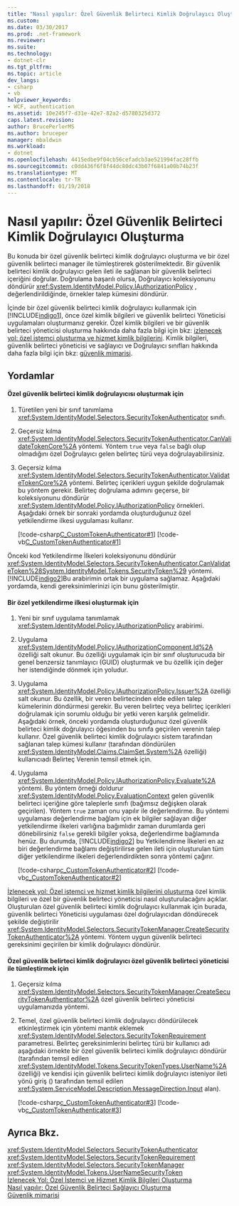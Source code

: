 ```yaml
---
title: "Nasıl yapılır: Özel Güvenlik Belirteci Kimlik Doğrulayıcı Oluşturma"
ms.custom: 
ms.date: 03/30/2017
ms.prod: .net-framework
ms.reviewer: 
ms.suite: 
ms.technology:
- dotnet-clr
ms.tgt_pltfrm: 
ms.topic: article
dev_langs:
- csharp
- vb
helpviewer_keywords:
- WCF, authentication
ms.assetid: 10e245f7-d31e-42e7-82a2-d5780325d372
caps.latest.revision: 
author: BrucePerlerMS
ms.author: bruceper
manager: mbaldwin
ms.workload:
- dotnet
ms.openlocfilehash: 4415edbe9f04cb56cefadcb3ae521994fac28ffb
ms.sourcegitcommit: c0dd436f6f8f44dc80dc43b07f6841a00b74b23f
ms.translationtype: MT
ms.contentlocale: tr-TR
ms.lasthandoff: 01/19/2018
---
```

# <a name="how-to-create-a-custom-security-token-authenticator"></a>Nasıl yapılır: Özel Güvenlik Belirteci Kimlik Doğrulayıcı Oluşturma
Bu konuda bir özel güvenlik belirteci kimlik doğrulayıcı oluşturma ve bir özel güvenlik belirteci manager ile tümleştirerek gösterilmektedir. Bir güvenlik belirteci kimlik doğrulayıcı gelen ileti ile sağlanan bir güvenlik belirteci içeriğini doğrular. Doğrulama başarılı olursa, Doğrulayıcı koleksiyonunu döndürür <xref:System.IdentityModel.Policy.IAuthorizationPolicy> , değerlendirildiğinde, örnekler talep kümesini döndürür.  
  
 İçinde bir özel güvenlik belirteci kimlik doğrulayıcı kullanmak için [!INCLUDE[indigo1](../../../../includes/indigo1-md.md)], önce özel kimlik bilgileri ve güvenlik belirteci Yöneticisi uygulamaları oluşturmanız gerekir. Özel kimlik bilgileri ve bir güvenlik belirteci yöneticisi oluşturma hakkında daha fazla bilgi için bkz: [izlenecek yol: özel istemci oluşturma ve hizmet kimlik bilgilerini](../../../../docs/framework/wcf/extending/walkthrough-creating-custom-client-and-service-credentials.md). Kimlik bilgileri, güvenlik belirteci yöneticisi ve sağlayıcı ve Doğrulayıcı sınıfları hakkında daha fazla bilgi için bkz: [güvenlik mimarisi](http://msdn.microsoft.com/library/16593476-d36a-408d-808c-ae6fd483e28f).  
  
## <a name="procedures"></a>Yordamlar  
  
#### <a name="to-create-a-custom-security-token-authenticator"></a>Özel güvenlik belirteci kimlik doğrulayıcısı oluşturmak için  
  
1.  Türetilen yeni bir sınıf tanımlama <xref:System.IdentityModel.Selectors.SecurityTokenAuthenticator> sınıfı.  
  
2.  Geçersiz kılma <xref:System.IdentityModel.Selectors.SecurityTokenAuthenticator.CanValidateTokenCore%2A> yöntemi. Yöntem `true` veya `false` bağlı olup olmadığını özel Doğrulayıcı gelen belirteç türü veya doğrulayabilirsiniz.  
  
3.  Geçersiz kılma <xref:System.IdentityModel.Selectors.SecurityTokenAuthenticator.ValidateTokenCore%2A> yöntemi. Belirteç içerikleri uygun şekilde doğrulamak bu yöntem gerekir. Belirteç doğrulama adımını geçerse, bir koleksiyonunu döndürür <xref:System.IdentityModel.Policy.IAuthorizationPolicy> örnekleri. Aşağıdaki örnek bir sonraki yordamda oluşturduğunuz özel yetkilendirme ilkesi uygulaması kullanır.  
  
     [!code-csharp[C_CustomTokenAuthenticator#1](../../../../samples/snippets/csharp/VS_Snippets_CFX/c_customtokenauthenticator/cs/source.cs#1)]
     [!code-vb[C_CustomTokenAuthenticator#1](../../../../samples/snippets/visualbasic/VS_Snippets_CFX/c_customtokenauthenticator/vb/source.vb#1)]  
  
 Önceki kod Yetkilendirme İlkeleri koleksiyonunu döndürür <xref:System.IdentityModel.Selectors.SecurityTokenAuthenticator.CanValidateToken%28System.IdentityModel.Tokens.SecurityToken%29> yöntemi. [!INCLUDE[indigo2](../../../../includes/indigo2-md.md)]Bu arabirimin ortak bir uygulama sağlamaz. Aşağıdaki yordamda, kendi gereksinimlerinizi için bunu gösterilmiştir.  
  
#### <a name="to-create-a-custom-authorization-policy"></a>Bir özel yetkilendirme ilkesi oluşturmak için  
  
1.  Yeni bir sınıf uygulama tanımlamak <xref:System.IdentityModel.Policy.IAuthorizationPolicy> arabirimi.  
  
2.  Uygulama <xref:System.IdentityModel.Policy.IAuthorizationComponent.Id%2A> özelliği salt okunur. Bu özelliği uygulamak için bir sınıf oluşturucuda bir genel benzersiz tanımlayıcı (GUID) oluşturmak ve bu özellik için değer her istendiğinde dönmek için yoludur.  
  
3.  Uygulama <xref:System.IdentityModel.Policy.IAuthorizationPolicy.Issuer%2A> özelliği salt okunur. Bu özellik, bir veren belirtecinden elde edilen talep kümelerinin döndürmesi gerekir. Bu veren belirteç veya belirteç içerikleri doğrulamak için sorumlu olduğu bir yetki veren karşılık gelmelidir. Aşağıdaki örnek, önceki yordamda oluşturduğunuz özel güvenlik belirteci kimlik doğrulayıcı öğesinden bu sınıfa geçirilen verenin talep kullanır. Özel güvenlik belirteci kimlik doğrulayıcı sistem tarafından sağlanan talep kümesi kullanır (tarafından döndürülen <xref:System.IdentityModel.Claims.ClaimSet.System%2A> özelliği) kullanıcıadı Belirteç Verenin temsil etmek için.  
  
4.  Uygulama <xref:System.IdentityModel.Policy.IAuthorizationPolicy.Evaluate%2A> yöntemi. Bu yöntem örneği doldurur <xref:System.IdentityModel.Policy.EvaluationContext> gelen güvenlik belirteci içeriğine göre taleplerle sınıfı (bağımsız değişken olarak geçirilen). Yöntem `true` zaman onu yapılır ile değerlendirme. Bu yöntemi uygulaması değerlendirme bağlam için ek bilgiler sağlayan diğer yetkilendirme ilkeleri varlığına bağımlıdır zaman durumlarda geri dönebilirsiniz `false` gerekli bilgiler yoksa, değerlendirme bağlamında henüz. Bu durumda, [!INCLUDE[indigo2](../../../../includes/indigo2-md.md)] bu Yetkilendirme İlkeleri en az biri değerlendirme bağlamı değiştirilirse gelen ileti için oluşturulan tüm diğer yetkilendirme ilkeleri değerlendirdikten sonra yöntemi çağırır.  
  
     [!code-csharp[c_CustomTokenAuthenticator#2](../../../../samples/snippets/csharp/VS_Snippets_CFX/c_customtokenauthenticator/cs/source.cs#2)]
     [!code-vb[c_CustomTokenAuthenticator#2](../../../../samples/snippets/visualbasic/VS_Snippets_CFX/c_customtokenauthenticator/vb/source.vb#2)]  
  
 [İzlenecek yol: Özel istemci ve hizmet kimlik bilgilerini oluşturma](../../../../docs/framework/wcf/extending/walkthrough-creating-custom-client-and-service-credentials.md) özel kimlik bilgileri ve özel bir güvenlik belirteci yöneticisi nasıl oluşturulacağını açıklar. Oluşturulan özel güvenlik belirteci kimlik doğrulayıcı kullanmak için burada, güvenlik belirteci Yöneticisi uygulaması özel doğrulayıcıdan döndürecek şekilde değiştirilir <xref:System.IdentityModel.Selectors.SecurityTokenManager.CreateSecurityTokenAuthenticator%2A> yöntemi. Yöntem uygun güvenlik belirteci gereksinimi geçirilen bir kimlik doğrulayıcı döndürür.  
  
#### <a name="to-integrate-a-custom-security-token-authenticator-with-a-custom-security-token-manager"></a>Özel güvenlik belirteci kimlik doğrulayıcı özel güvenlik belirteci yöneticisi ile tümleştirmek için  
  
1.  Geçersiz kılma <xref:System.IdentityModel.Selectors.SecurityTokenManager.CreateSecurityTokenAuthenticator%2A> özel güvenlik belirteci yöneticisi uygulamanızda yöntemi.  
  
2.  Temel, özel güvenlik belirteci kimlik doğrulayıcı döndürülecek etkinleştirmek için yöntemi mantık eklemek <xref:System.IdentityModel.Selectors.SecurityTokenRequirement> parametresi. Belirteç gereksinimlerini belirteç türü bir kullanıcı adı aşağıdaki örnekte bir özel güvenlik belirteci kimlik doğrulayıcı döndürür (tarafından temsil edilen <xref:System.IdentityModel.Tokens.SecurityTokenTypes.UserName%2A> özelliği) ve kendisi için güvenlik belirteci kimlik doğrulayıcı isteniyor ileti yönü giriş () tarafından temsil edilen <xref:System.ServiceModel.Description.MessageDirection.Input> alan).  
  
     [!code-csharp[c_CustomTokenAuthenticator#3](../../../../samples/snippets/csharp/VS_Snippets_CFX/c_customtokenauthenticator/cs/source.cs#3)]
     [!code-vb[c_CustomTokenAuthenticator#3](../../../../samples/snippets/visualbasic/VS_Snippets_CFX/c_customtokenauthenticator/vb/source.vb#3)]  
  
## <a name="see-also"></a>Ayrıca Bkz.  
 <xref:System.IdentityModel.Selectors.SecurityTokenAuthenticator>  
 <xref:System.IdentityModel.Selectors.SecurityTokenRequirement>  
 <xref:System.IdentityModel.Selectors.SecurityTokenManager>  
 <xref:System.IdentityModel.Tokens.UserNameSecurityToken>  
 [İzlenecek Yol: Özel İstemci ve Hizmet Kimlik Bilgileri Oluşturma](../../../../docs/framework/wcf/extending/walkthrough-creating-custom-client-and-service-credentials.md)  
 [Nasıl yapılır: Özel Güvenlik Belirteci Sağlayıcı Oluşturma](../../../../docs/framework/wcf/extending/how-to-create-a-custom-security-token-provider.md)  
 [Güvenlik mimarisi](http://msdn.microsoft.com/library/16593476-d36a-408d-808c-ae6fd483e28f)
